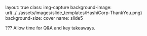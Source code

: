 layout: true
class: img-capture
background-image: url(../../assets/images/slide_templates/HashiCorp-ThankYou.png)
background-size: cover
name: slide5

???
Allow time for Q&A and key takeaways.
